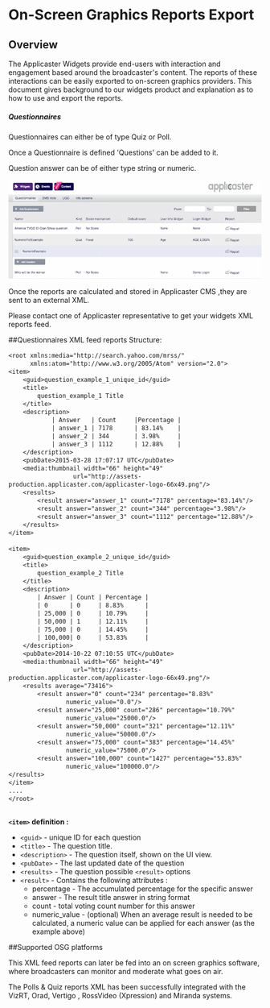 # On-Screen Graphics Reports Export

## Overview

The Applicaster Widgets provide end-users with interaction and engagement based around
the broadcaster's content. The reports of these interactions can be easily exported to
on-screen graphics providers. This document gives background to our widgets product
and explanation as to how to use and export the reports. 

##### Questionnaires 

Questionnaires can either be of type Quiz or Poll.

Once a Questionnaire is defined 'Questions' can be added to it.

Question answer can be of either type string or numeric.     
 

![image](assets/questionnaires-cms-ui.png) 

Once the reports are calculated and stored in Applicaster CMS ,they are sent to an external XML.

Please contact one of Applicaster representative to get your widgets XML reports feed.

##Questionnaires XML feed reports Structure: 

```
<root xmlns:media="http://search.yahoo.com/mrss/" 
	  xmlns:atom="http://www.w3.org/2005/Atom" version="2.0">
<item>
    <guid>question_example_1_unique_id</guid>
    <title>
        question_example_1 Title
    </title>
    <description>
            | Answer   | Count     |Percentage | 
            | answer_1 | 7178      | 83.14%    | 
            | answer_2 | 344       | 3.98%     | 
            | answer_3 | 1112      | 12.88%    | 
    </description>
    <pubDate>2015-03-28 17:07:17 UTC</pubDate>
    <media:thumbnail width="66" height="49" 
                  url="http://assets-production.applicaster.com/applicaster-logo-66x49.png"/>
    <results>
        <result answer="answer_1" count="7178" percentage="83.14%"/>
        <result answer="answer_2" count="344" percentage="3.98%"/>
        <result answer="answer_3" count="1112" percentage="12.88%"/>
    </results>
</item>

<item>
    <guid>question_example_2_unique_id</guid>
    <title>
        question_example_2 Title
    </title>
    <description>
        | Answer | Count | Percentage |
        | 0      | 0     | 8.83%      |
        | 25,000 | 0     | 10.79%     |
        | 50,000 | 1     | 12.11%     |
        | 75,000 | 0     | 14.45%     |
        | 100,000| 0     | 53.83%     |
    </description>
    <pubDate>2014-10-22 07:10:55 UTC</pubDate>
    <media:thumbnail width="66" height="49" 
                  url="http://assets-production.applicaster.com/applicaster-logo-66x49.png"/>
    <results average="73416">
        <result answer="0" count="234" percentage="8.83%" 
                numeric_value="0.0"/>
        <result answer="25,000" count="286" percentage="10.79%"
                numeric_value="25000.0"/>
        <result answer="50,000" count="321" percentage="12.11%" 
                numeric_value="50000.0"/>
        <result answer="75,000" count="383" percentage="14.45%" 
                numeric_value="75000.0"/>
        <result answer="100,000" count="1427" percentage="53.83%" 
                numeric_value="100000.0"/>
</results>
</item>
....
</root>


```


**`<item>` definition :**


* `<guid>` - unique ID for each question
* `<title>` - The question title.
* `<description>` - The question itself, shown on the UI view.
* `<pubDate>` - The last updated date of the question
* `<results>` - The question possible `<result>` options 
* `<result>` - Contains the following attributes :
	* percentage - 	The accumulated percentage for the specific answer
	* answer - The result title answer in string format 
	* count - total voting count number for this answer
	* numeric_value - (optional) When an average result is needed to be calculated, a numeric value can be applied for each answer (as the example above)


##Supported OSG platforms 


This XML feed reports can later be fed into an on screen graphics software, where broadcasters can monitor and moderate what goes on air.

The Polls & Quiz reports XML has been successfully integrated with the VizRT, Orad, Vertigo  , RossVideo (Xpression) and Miranda systems.
